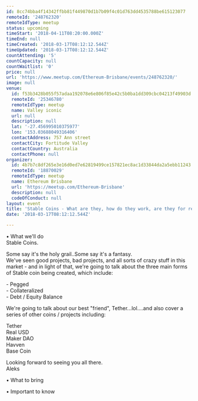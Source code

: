```yaml
---
id: 8cc74bba4f14342ffbb81f449870d1b7b09f4c01d763dd4535788be615123077
remoteId: '248762320'
remoteIdType: meetup
status: upcoming
timeStart: '2018-04-11T08:20:00.000Z'
timeEnd: null
timeCreated: '2018-03-17T08:12:12.544Z'
timeUpdated: '2018-03-17T08:12:12.544Z'
countAttending: '5'
countCapacity: null
countWaitlist: '0'
price: null
url: 'https://www.meetup.com/Ethereum-Brisbane/events/248762320/'
image: null
venue:
  id: f53b3428b055f57adaa192078e6e806f85e42c5b0ba1dd309cbc04213f49903d
  remoteId: '25346780'
  remoteIdType: meetup
  name: Valley iconic
  url: null
  description: null
  lat: '-27.456995010375977'
  lon: '153.03688049316406'
  contactAddress: 757 Ann street
  contactCity: Fortitude Valley
  contactCountry: Australia
  contactPhone: null
organizer:
  id: 4b7b7c8df265e3e16d0ed7e62819499ce157821ec8ac1d33844da2a5ebb11243
  remoteId: '18870029'
  remoteIdType: meetup
  name: Ethereum Brisbane
  url: 'https://meetup.com/Ethereum-Brisbane'
  description: null
  codeOfConduct: null
layout: event
title: 'Stable Coins - What are they, how do they work, are they for real?'
date: '2018-03-17T08:12:12.544Z'

---
```

<p>• What we'll do<br/>Stable Coins.</p> <p>Some say it's the holy grail..Some say it's a fantasy.<br/>We've seen good projects, bad projects, and all sorts of crazy stuff in this market - and in light of that, we're going to talk about the three main forms of Stable coin being created, which include:</p> <p>- Pegged<br/>- Collateralized<br/>- Debt / Equity Balance</p> <p>We're going to talk about our best "friend", Tether...lol....and also cover a series of other coins / projects including:</p> <p>Tether<br/>Real USD<br/>Maker DAO<br/>Havven<br/>Base Coin</p> <p>Looking forward to seeing you all there.<br/>Aleks</p> <p>• What to bring</p> <p>• Important to know</p>
